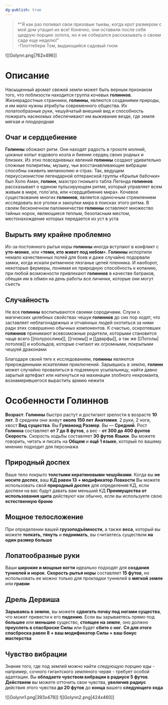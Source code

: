 ```yaml
---
dg-publish: true
---
```

> *"Я как раз поливал свои призовые тыквы, когда крот размером с мой дом утащил их все! Конечно, они оставили после себя щедрую порцию
> золота, но я не собирался рассказывать о своем саде еще неделю!"  
> -Плоттебери Том, выдающийся садовый гном

![[Golynn.png|762x496]]

# Описание

Насыщенный аромат свежей земли может быть верным признаком того, что поблизости находится группа кочевых **голиннов**. Жизнерадостные странники, **голинны**, являются созданиями природы, и им мало нужны атрибуты современного общества. Их лопатообразные руки, чешуйчатый внешний вид и способность пожирать насекомых обеспечивают им выживание везде, где земля мягкая и плодородная

## Очаг и сердцебиение

**Голинны** обожают ритм. Они находят радость в грохоте молний, цоканье копыт ездового козла и биении сердец своих родных и близких. Из этих повседневных явлений **голинны** создают удивительно сложные полиритмы, музыку, чьи восстанавливающие вибрации способны оживить меланхолию и страх. Так, ведущим перкуссионистом легендарной оптеранской группы «Крылья бабочки» был Хопо Аман, **голинн**, маэстро гномьего табла
Легенда **голиннов** рассказывает о едином пульсирующем ритме, который управляет всем живым в мире, голо'апа, или «сердцебиение мира». Кочевое существование многих **голиннов**, является одиночным стремлением исследовать все уголки и закоулки мира в поисках этого ритма. В своем бесконечном паломничестве **голинны** оставляют множество тайных норок, являющиеся теплым, безопасным местом, местонахождение которых передается из уст в уста

## Вырыть яму крайне проблемно

Из-за постоянного рытья норы **голинны** иногда вступают в конфликт с **уто-монке**, или «**теми, кто живет под небом**». **Голинны** испортили немало качественных полей для боев и даже случайно подорвали замки, когда искали ритмичное лязганье цепей пленника. И наоборот, некоторые фермеры, понимая их природную способность к копанию, при любой возможности привлекают **голиннов** в качестве батраков, обещая им в обмен на день работы все личинки, которые они могут съесть

## Случайность

Не все **голинны** воспитываются своими сородичами. Слухи о магических целебных свойствах чешуи **голиннов** до сих пор ходят, что заставляет неблагонадежных и отчаянных людей охотиться за ними ради этих совершенно обычных компонентов. К счастью, осиротевших **голиннов** принимают всевозможные родители, которыми становится чаще всего [[полурослики]], [[гномы]] и [[дварфы]], а так же [[Лотолы|лотолов]] и кобольдов, которые считают их огромными, покрытыми чешуей драконами

Благодаря своей тяге к исследованиям, **голинны** являются прирожденными искателями приключений. Зарывшись в землю, **голинн** может случайно провалиться в подземную усыпальницу, найти давно зарытый артефакт или наткнуться на махинации злобного некроманта, вознамерившегося вырастить армию нежити

# Особенности Голиннов

**Возраст**. **Голинны** быстро растут и достигают зрелости в возрасте **10 лет**. В среднем они живут **около 150 лет**
**Анатомия**. 2 руки, 2 ноги, хвост
**Вид существа**. Вы **Гуманоид** 
**Размер**. Вы — **Средний**. Рост **Голинна** составляет **от 7 до 8 футов**, а вес - **от 300 до 400 фунтов**
**Скорость**. Скорость ходьбы составляет **30 футов**
**Языки**. Вы можете говорить, читать и писать на **Общем** и **ещё 1 языке**, который по вашему мнению подходит для персонажа

## Природный доспех

Ваше тело покрыто **толстыми кератиновыми чешуйками**. Когда вы **не носите доспех**, ваш **КД равен 13 + модификатор Ловкости**
Вы можете использовать свой **природный доспех** для определения КД, если доспехи на вас будут давать вам меньший КД
**Преимущества от использования щита** действуют как обычно, если вы используете свою **естественную броню**

## Мощное телосложение

При определении вашей **грузоподъёмности**, а также **веса**, который вы можете **толкать, тянуть** и **поднимать**, вы считаетесь существом **на один размер больше**

## Лопатообразные руки

Ваши **широкие и мощные когти** идеально подходят для **создания туннелей и норок**. **Скорость рытья норы** составляет **15 футов**, но использовать ее можно только для прокладки туннелей в **мягкой земле** или **гравии**

## Дрель Дервиша

**Зарываясь в землю**, вы можете **сдвигать почву под ногами существа**, что может привести к его **падению**. Если вы зарываетесь прямо под **большее** или **меньшее** существо, **стоящее на земле**, оно должно **преуспеть в спасброске Силы** или будет **сбито с ног**. **Сл для этого спасброска равен 8 + ваш модификатор Силы + ваш бонус мастерства**

## Чувство вибрации

Знание того, где под землей можно найти следующую порцию еды - например, сочного гигантского земляного червя - требует особой адаптации. Вы **обладаете чувством вибрации в радиусе 5 футов**. **Действием** вы можете отточить свои чувства, **увеличив радиус** действия этого чувства **до 20 футов** до **конца** вашего **следующего хода**

![[Golynn1.png|393x478]]
![[Golynn2.png|424x460]]